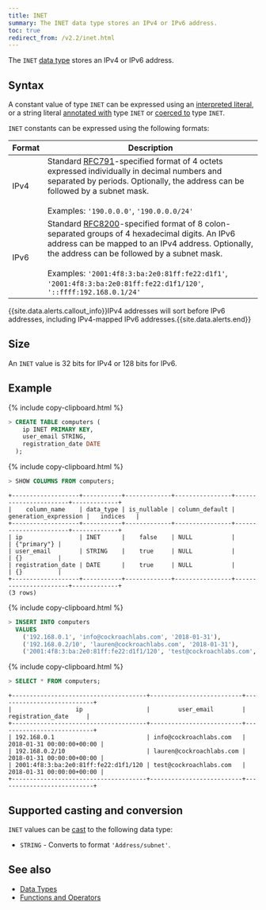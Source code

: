 ```yaml
---
title: INET
summary: The INET data type stores an IPv4 or IPv6 address.
toc: true
redirect_from: /v2.2/inet.html
---
```

The `INET` [data type](data-types.html) stores an IPv4 or IPv6 address.


## Syntax

A constant value of type `INET` can be expressed using an
[interpreted literal](sql-constants.html#interpreted-literals), or a
string literal
[annotated with](scalar-expressions.html#explicitly-typed-expressions)
type `INET` or
[coerced to](scalar-expressions.html#explicit-type-coercions) type
`INET`.

`INET` constants can be expressed using the following formats:

Format | Description
-------|-------------
IPv4 | Standard [RFC791](https://tools.ietf.org/html/rfc791)-specified format of 4 octets expressed individually in decimal numbers and separated by periods. Optionally, the address can be followed by a subnet mask.<br><br>Examples: `'190.0.0.0'`, `'190.0.0.0/24'`
IPv6 | Standard [RFC8200](https://tools.ietf.org/html/rfc8200)-specified format of 8 colon-separated groups of 4 hexadecimal digits. An IPv6 address can be mapped to an IPv4 address. Optionally, the address can be followed by a subnet mask.<br><br>Examples: `'2001:4f8:3:ba:2e0:81ff:fe22:d1f1'`, `'2001:4f8:3:ba:2e0:81ff:fe22:d1f1/120'`, `'::ffff:192.168.0.1/24'`

{{site.data.alerts.callout_info}}IPv4 addresses will sort before IPv6 addresses, including IPv4-mapped IPv6 addresses.{{site.data.alerts.end}}

## Size

An `INET` value is 32 bits for IPv4 or 128 bits for IPv6.

## Example

{% include copy-clipboard.html %}
~~~ sql
> CREATE TABLE computers (
    ip INET PRIMARY KEY,
    user_email STRING,
    registration_date DATE
  );
~~~

{% include copy-clipboard.html %}
~~~ sql
> SHOW COLUMNS FROM computers;
~~~

~~~
+-------------------+-----------+-------------+----------------+-----------------------+-------------+
|    column_name    | data_type | is_nullable | column_default | generation_expression |   indices   |
+-------------------+-----------+-------------+----------------+-----------------------+-------------+
| ip                | INET      |    false    | NULL           |                       | {"primary"} |
| user_email        | STRING    |    true     | NULL           |                       | {}          |
| registration_date | DATE      |    true     | NULL           |                       | {}          |
+-------------------+-----------+-------------+----------------+-----------------------+-------------+
(3 rows)
~~~

{% include copy-clipboard.html %}
~~~ sql
> INSERT INTO computers
  VALUES
    ('192.168.0.1', 'info@cockroachlabs.com', '2018-01-31'),
    ('192.168.0.2/10', 'lauren@cockroachlabs.com', '2018-01-31'),
    ('2001:4f8:3:ba:2e0:81ff:fe22:d1f1/120', 'test@cockroachlabs.com', '2018-01-31');
~~~

{% include copy-clipboard.html %}
~~~ sql
> SELECT * FROM computers;
~~~
~~~
+--------------------------------------+--------------------------+---------------------------+
|                  ip                  |        user_email        |     registration_date     |
+--------------------------------------+--------------------------+---------------------------+
| 192.168.0.1                          | info@cockroachlabs.com   | 2018-01-31 00:00:00+00:00 |
| 192.168.0.2/10                       | lauren@cockroachlabs.com | 2018-01-31 00:00:00+00:00 |
| 2001:4f8:3:ba:2e0:81ff:fe22:d1f1/120 | test@cockroachlabs.com   | 2018-01-31 00:00:00+00:00 |
+--------------------------------------+--------------------------+---------------------------+
~~~

## Supported casting and conversion

`INET` values can be [cast](data-types.html#data-type-conversions-and-casts) to the following data type:

- `STRING` - Converts to format `'Address/subnet'`.

## See also

- [Data Types](data-types.html)
- [Functions and Operators](functions-and-operators.html)
